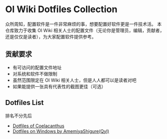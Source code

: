 # OI Wiki Dotfiles Collection

众所周知，配置软件是一件非常麻烦的事，想要配置好软件更是一件技术活。
本仓库致力于收集 OI Wiki 相关人士的配置文件（无论你是管理员，编辑，贡献者，还是仅仅是读者），为大家配置软件提供参考。

## 贡献要求
- 有可访问的配置文件地址
- 对系统和软件不做限制
- 虽然范围限定在 OI Wiki 相关人士，但是人人都可以是读者对吧
- 如果能提供一张具有代表性的截图更佳（可选）

## Dotfiles List

排名不分先后

- [Dotfiles of Coelacanthus](https://github.com/CoelacanthusHex/dotfiles)
- [Dotfiles on Windows by AmemiyaShigure(Qyl)](https://github.com/AmemiyaSigure/dotfiles-win)
